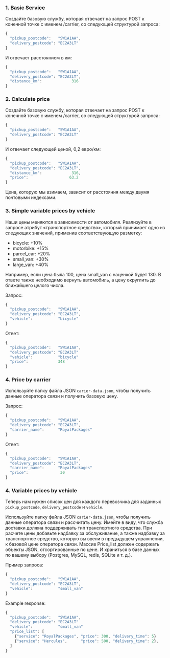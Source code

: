 ### 1. Basic Service

Создайте базовую службу, которая отвечает на запрос POST к конечной точке с именем /carrier, со следующей структурой запроса:

```js
{
  "pickup_postcode":   "SW1A1AA",
  "delivery_postcode": "EC2A3LT"
}
```

И отвечает расстоянием в км:

```js
{
  "pickup_postcode":   "SW1A1AA",
  "delivery_postcode": "EC2A3LT",
  "distance_km":             316
}
```

### 2. Calculate price

Создайте базовую службу, которая отвечает на запрос POST к конечной точке с именем /carrier, со следующей структурой запроса:

```js
{
  "pickup_postcode":   "SW1A1AA",
  "delivery_postcode": "EC2A3LT"
}
```

И отвечает следующей ценой, 0,2 евро/км:

```js
{
  "pickup_postcode":   "SW1A1AA",
  "delivery_postcode": "EC2A3LT",
  "distance_km":             316,
  "price":                  63.2
}
```

Цена, которую мы взимаем, зависит от расстояния между двумя почтовыми индексами.

### 3. Simple variable prices by vehicle

Наши цены меняются в зависимости от автомобиля. Реализуйте в запросе атрибут «транспортное средство», который принимает одно из следующих значений, применив соответствующую разметку:

- bicycle: +10%
- motorbike: +15%
- parcel_car: +20%
- small_van: +30%
- large_van: +40%

Например, если цена была 100, цена small_van с наценкой будет 130.
В ответе также необходимо вернуть автомобиль, а цену округлить до ближайшего целого числа.

Запрос:

```js
{
  "pickup_postcode":   "SW1A1AA",
  "delivery_postcode": "EC2A3LT",
  "vehicle":           "bicycle"
}
```

Ответ:

```js
{
  "pickup_postcode":   "SW1A1AA",
  "delivery_postcode": "EC2A3LT"
  "vehicle":           "bicycle"
  "price":             348
}
```

### 4. Price by carrier

Используйте папку файла JSON `carier-data.json`, чтобы получить данные оператора связи и получить базовую цену.

Запрос:

```js
{
  "pickup_postcode":   "SW1A1AA",
  "delivery_postcode": "EC2A3LT",
  "carrier_name":      "RoyalPackages"
}
```

Ответ:

```js
{
  "pickup_postcode":   "SW1A1AA",
  "delivery_postcode": "EC2A3LT",
  "carrier_name":      "RoyalPackages"
  "price":              30
}
```

### 4. Variable prices by vehicle

Теперь нам нужен список цен для каждого перевозчика для заданных `pickup_postcode`, `delivery_postcode` и `vehicle`.

Используйте папку файла JSON `carier-data.json`, чтобы получить данные оператора связи и рассчитать цену.
Имейте в виду, что служба доставки должна поддерживать тип транспортного средства. При расчете цены добавьте надбавку за обслуживание, а также надбавку за транспортное средство, которую вы ввели в предыдущем упражнении, к базовой цене оператора связи.
Массив Price_list должен содержать объекты JSON, отсортированные по цене. И храниться в базе данных по вашему выбору (Postgres, MySQL, redis, SQLite и т. д.).

Пример запроса:

```js
{
  "pickup_postcode":   "SW1A1AA",
  "delivery_postcode": "EC2A3LT",
  "vehicle":           "small_van"
}
```

Example response:

```js
{
  "pickup_postcode":   "SW1A1AA",
  "delivery_postcode": "EC2A3LT"
  "vehicle":           "small_van"
  "price_list": [
    {"service": "RoyalPackages", "price": 300, "delivery_time": 5}
    {"service": "Hercules",      "price": 500, "delivery_time": 2},
  ]
}
```
